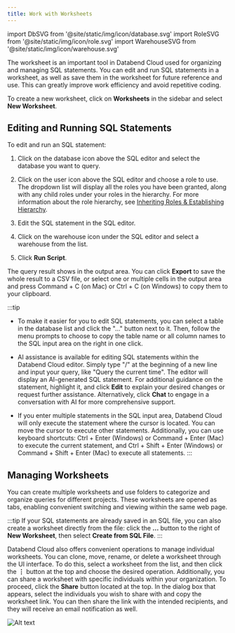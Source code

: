 ```yaml
---
title: Work with Worksheets
---
```

import DbSVG from '@site/static/img/icon/database.svg'
import RoleSVG from '@site/static/img/icon/role.svg'
import WarehouseSVG from '@site/static/img/icon/warehouse.svg'

The worksheet is an important tool in Databend Cloud used for organizing and managing SQL statements. You can edit and run SQL statements in a worksheet, as well as save them in the worksheet for future reference and use. This can greatly improve work efficiency and avoid repetitive coding.

To create a new worksheet, click on **Worksheets** in the sidebar and select **New Worksheet**.

## Editing and Running SQL Statements

To edit and run an SQL statement:

1. Click on the database icon <DbSVG/> above the SQL editor and select the database you want to query.
2. Click on the user icon <RoleSVG/> above the SQL editor and choose a role to use. The dropdown list will display all the roles you have been granted, along with any child roles under your roles in the hierarchy. For more information about the role hierarchy, see [Inheriting Roles & Establishing Hierarchy](/guides/security/access-control/roles#inheriting-roles--establishing-hierarchy).

3. Edit the SQL statement in the SQL editor.
4. Click on the warehouse icon <WarehouseSVG/> under the SQL editor and select a warehouse from the list.
4. Click **Run Script**.

The query result shows in the output area. You can click **Export** to save the whole result to a CSV file, or select one or multiple cells in the output area and press Command + C (on Mac) or Ctrl + C (on Windows) to copy them to your clipboard.

:::tip
- To make it easier for you to edit SQL statements, you can select a table in the database list and click the "..." button next to it. Then, follow the menu prompts to choose to copy the table name or all column names to the SQL input area on the right in one click.

- AI assistance is available for editing SQL statements within the Databend Cloud editor. Simply type "/" at the beginning of a new line and input your query, like "Query the current time". The editor will display an AI-generated SQL statement. For additional guidance on the statement, highlight it, and click **Edit** to explain your desired changes or request further assistance. Alternatively, click **Chat** to engage in a conversation with AI for more comprehensive support.

- If you enter multiple statements in the SQL input area, Databend Cloud will only execute the statement where the cursor is located. You can move the cursor to execute other statements. Additionally, you can use keyboard shortcuts: Ctrl + Enter (Windows) or Command + Enter (Mac) to execute the current statement, and Ctrl + Shift + Enter (Windows) or Command + Shift + Enter (Mac) to execute all statements.
:::

## Managing Worksheets

You can create multiple worksheets and use folders to categorize and organize queries for different projects. These worksheets are opened as tabs, enabling convenient switching and viewing within the same web page.

:::tip
If your SQL statements are already saved in an SQL file, you can also create a worksheet directly from the file: click the **...** button to the right of **New Worksheet**, then select **Create from SQL File**.
:::

Databend Cloud also offers convenient operations to manage individual worksheets. You can clone, move, rename, or delete a worksheet through the UI interface. To do this, select a worksheet from the list, and then click the **⋮** button at the top and choose the desired operation. Additionally, you can share a worksheet with specific individuals within your organization. To proceed, click the **Share** button located at the top. In the dialog box that appears, select the individuals you wish to share with and copy the worksheet link. You can then share the link with the intended recipients, and they will receive an email notification as well.

![Alt text](@site/static/img/documents/worksheet/worksheet-operations.png)
